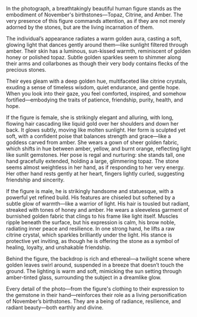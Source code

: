 In the photograph, a breathtakingly beautiful human figure stands as the embodiment of November's birthstones—Topaz, Citrine, and Amber. The very presence of this figure commands attention, as if they are not merely adorned by the stones, but are the living incarnation of them.

The individual’s appearance radiates a warm golden aura, casting a soft, glowing light that dances gently around them—like sunlight filtered through amber. Their skin has a luminous, sun-kissed warmth, reminiscent of golden honey or polished topaz. Subtle golden sparkles seem to shimmer along their arms and collarbones as though their very body contains flecks of the precious stones.

Their eyes gleam with a deep golden hue, multifaceted like citrine crystals, exuding a sense of timeless wisdom, quiet endurance, and gentle hope. When you look into their gaze, you feel comforted, inspired, and somehow fortified—embodying the traits of patience, friendship, purity, health, and hope.

If the figure is female, she is strikingly elegant and alluring, with long, flowing hair cascading like liquid gold over her shoulders and down her back. It glows subtly, moving like molten sunlight. Her form is sculpted yet soft, with a confident poise that balances strength and grace—like a goddess carved from amber. She wears a gown of sheer golden fabric, which shifts in hue between amber, yellow, and burnt orange, reflecting light like sunlit gemstones. Her pose is regal and nurturing: she stands tall, one hand gracefully extended, holding a large, glimmering topaz. The stone seems almost weightless in her hand, as if responding to her very energy. Her other hand rests gently at her heart, fingers lightly curled, suggesting friendship and sincerity.

If the figure is male, he is strikingly handsome and statuesque, with a powerful yet refined build. His features are chiseled but softened by a subtle glow of warmth—like a warrior of light. His hair is tousled but radiant, streaked with tones of honey and amber. He wears a sleeveless garment of burnished golden fabric that clings to his frame like light itself. Muscles ripple beneath the surface, but his expression is calm, his brow noble, radiating inner peace and resilience. In one strong hand, he lifts a raw citrine crystal, which sparkles brilliantly under the light. His stance is protective yet inviting, as though he is offering the stone as a symbol of healing, loyalty, and unshakable friendship.

Behind the figure, the backdrop is rich and ethereal—a twilight scene where golden leaves swirl around, suspended in a breeze that doesn’t touch the ground. The lighting is warm and soft, mimicking the sun setting through amber-tinted glass, surrounding the subject in a dreamlike glow.

Every detail of the photo—from the figure's clothing to their expression to the gemstone in their hand—reinforces their role as a living personification of November’s birthstones. They are a being of radiance, resilience, and radiant beauty—both earthly and divine.

